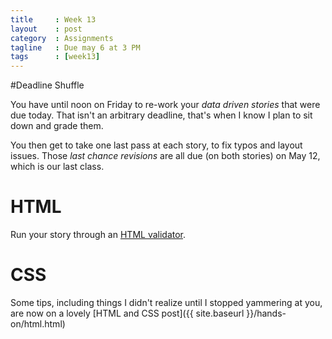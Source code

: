 ```yaml
---
title     : Week 13
layout    : post
category  : Assignments
tagline   : Due may 6 at 3 PM
tags      : [week13]
---
```


#Deadline Shuffle

You have until noon on Friday to re-work your *data driven stories* that were due today. That isn't an arbitrary deadline, that's when I know I plan to sit down and grade them. 

You then get to take one last pass at each story, to fix typos and layout issues. Those *last chance revisions* are all due (on both stories) on May 12, which is our last class.

# HTML
Run your story through an [HTML validator](http://validator.w3.org/).

# CSS
Some tips, including things I didn't realize until I stopped yammering at you, are now on a lovely [HTML and CSS post]({{ site.baseurl }}/hands-on/html.html)
